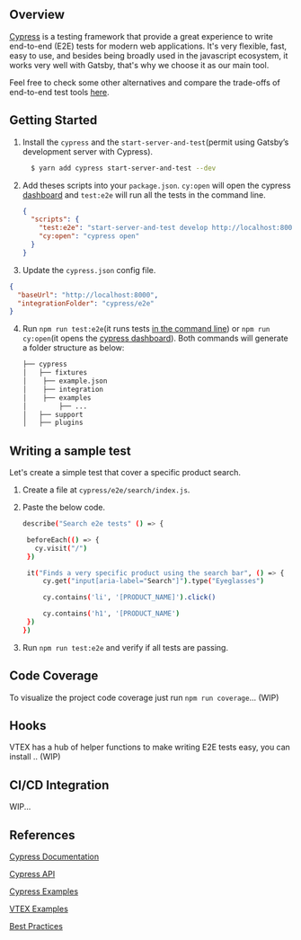 ## Overview

[Cypress](https://github.com/cypress-io/cypress) is a testing framework that provide a great experience to write end-to-end (E2E) tests for modern web applications. It's very flexible, fast, easy to use, and besides being broadly used in the javascript ecosystem, it works very well with Gatsby, that's why we choose it as our main tool.

Feel free to check some other alternatives and compare the trade-offs of end-to-end test tools [here](https://stackshare.io/cypress/alternatives).

## Getting Started

1. Install the `cypress` and the `start-server-and-test`(permit using Gatsby’s development server with Cypress).

   ```bash
     $ yarn add cypress start-server-and-test --dev
   ```

2. Add theses scripts into your `package.json`. `cy:open` will open the cypress [dashboard](https://www.cypress.io/dashboard) and `test:e2e` will run all the tests in the command line.

   ```json
   {
     "scripts": {
       "test:e2e": "start-server-and-test develop http://localhost:8000 cy:open",
       "cy:open": "cypress open"
     }
   }
   ```

3. Update the `cypress.json` config file.

```json
{
  "baseUrl": "http://localhost:8000",
  "integrationFolder": "cypress/e2e"
}
```

4. Run `npm run test:e2e`(it runs tests [in the command line](https://docs.cypress.io/guides/guides/command-line.html#Installation)) or `npm run cy:open`(it opens the [cypress dashboard](https://www.cypress.io/dashboard)). Both commands will generate a folder structure as below:
   ```bash
   ├── cypress
   │   ├── fixtures
   │   	├── example.json
   │	├── integration
   │   	├── examples
   │   		├── ...
   │   ├── support
   │   ├── plugins
   ```

## Writing a sample test

Let's create a simple test that cover a specific product search.

1. Create a file at `cypress/e2e/search/index.js`.
2. Paste the below code.

   ```bash
   describe("Search e2e tests" () => {

   	beforeEach(() => {
   	  cy.visit("/")
   	})

   	it("Finds a very specific product using the search bar", () => {
   		cy.get("input[aria-label="Search"]").type("Eyeglasses")

   		cy.contains('li', '[PRODUCT_NAME]').click()

   		cy.contains('h1', '[PRODUCT_NAME')
   	})
   })

   ```

3. Run `npm run test:e2e` and verify if all tests are passing.

## Code Coverage

To visualize the project code coverage just run `npm run coverage`... (WIP)

## Hooks

VTEX has a hub of helper functions to make writing E2E tests easy, you can install .. (WIP)

## CI/CD Integration

WIP...

## References

[Cypress Documentation](https://docs.cypress.io/guides/overview/why-cypress.html#In-a-nutshell)

[Cypress API](https://docs.cypress.io/api/api/table-of-contents.html)

[Cypress Examples](https://docs.cypress.io/examples/examples/recipes.html)

[VTEX Examples](https://github.com/vtex-sites/storecomponents.store)

[Best Practices](https://docs.cypress.io/guides/references/best-practices.html)
